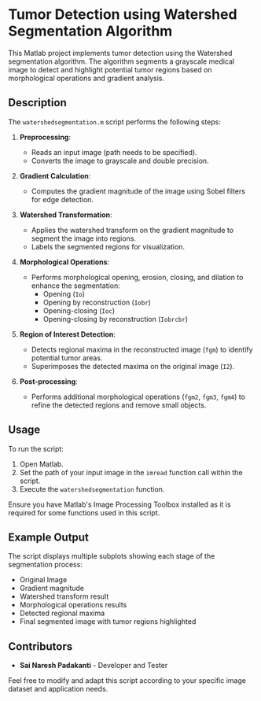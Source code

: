 # Tumor Detection using Watershed Segmentation Algorithm

This Matlab project implements tumor detection using the Watershed segmentation algorithm. The algorithm segments a grayscale medical image to detect and highlight potential tumor regions based on morphological operations and gradient analysis.

## Description

The `watershedsegmentation.m` script performs the following steps:

1. **Preprocessing**:
   - Reads an input image (path needs to be specified).
   - Converts the image to grayscale and double precision.
   
2. **Gradient Calculation**:
   - Computes the gradient magnitude of the image using Sobel filters for edge detection.
   
3. **Watershed Transformation**:
   - Applies the watershed transform on the gradient magnitude to segment the image into regions.
   - Labels the segmented regions for visualization.

4. **Morphological Operations**:
   - Performs morphological opening, erosion, closing, and dilation to enhance the segmentation:
     - Opening (`Io`)
     - Opening by reconstruction (`Iobr`)
     - Opening-closing (`Ioc`)
     - Opening-closing by reconstruction (`Iobrcbr`)
   
5. **Region of Interest Detection**:
   - Detects regional maxima in the reconstructed image (`fgm`) to identify potential tumor areas.
   - Superimposes the detected maxima on the original image (`I2`).

6. **Post-processing**:
   - Performs additional morphological operations (`fgm2`, `fgm3`, `fgm4`) to refine the detected regions and remove small objects.

## Usage

To run the script:

1. Open Matlab.
2. Set the path of your input image in the `imread` function call within the script.
3. Execute the `watershedsegmentation` function.

Ensure you have Matlab's Image Processing Toolbox installed as it is required for some functions used in this script.

## Example Output

The script displays multiple subplots showing each stage of the segmentation process:

- Original Image
- Gradient magnitude
- Watershed transform result
- Morphological operations results
- Detected regional maxima
- Final segmented image with tumor regions highlighted

## Contributors

- **Sai Naresh Padakanti** - Developer and Tester

Feel free to modify and adapt this script according to your specific image dataset and application needs.
